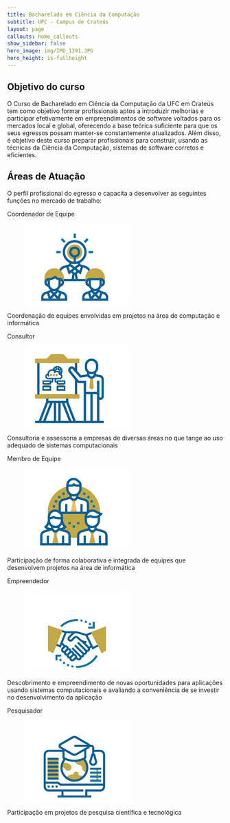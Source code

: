 ```yaml
---
title: Bacharelado em Ciência da Computação
subtitle: UFC - Campus de Crateús
layout: page
callouts: home_callouts
show_sidebar: false
hero_image: img/IMG_1391.JPG
hero_height: is-fullheight
---
```


## Objetivo do curso
<!-- ![image](img/IMG_1391.JPG) -->
O Curso de Bacharelado em Ciência da Computação da UFC em Crateús tem como objetivo formar profissionais aptos a introduzir melhorias e participar efetivamente em empreendimentos de software voltados para os mercados local e global, oferecendo a base teórica suficiente para que os seus egressos possam manter-se constantemente atualizados. Além disso, é objetivo deste curso preparar profissionais para construir, usando as técnicas da Ciência da Computação, sistemas de software corretos e eficientes.

## Áreas de Atuação

O perfil profissional do egresso o capacita a desenvolver as seguintes funções no mercado de trabalho:

<div class="tile is-ancestor">
  <div class="tile is-parent">
    <article class="tile is-child box">
      <p class="title">Coordenador de Equipe</p>
      <figure class="image is-4by3">
      <img src="img/aICONES-04.png">
      </figure>
      <p class="subtitle">Coordenação de equipes envolvidas em projetos na área de computação e informática	</p>
    </article>
  </div>
  <div class="tile is-parent">
    <article class="tile is-child box">
      <p class="title">Consultor</p>
      <figure class="image is-4by3">
      <img src="img/aICONES-03.png">
      </figure>
      <p class="subtitle">Consultoria e assessoria a empresas de diversas áreas no que tange ao uso adequado de sistemas computacionais	</p>
    </article>
  </div>
  <div class="tile is-parent">
    <article class="tile is-child box">
      <p class="title">Membro de Equipe</p>
      <figure class="image is-4by3">
      <img src="img/aICONES-02.png">
      </figure>
      <p class="subtitle">Participação de forma colaborativa e integrada de equipes que desenvolvem projetos na área de informática	</p>
    </article>
  </div>
  <div class="tile is-parent">
    <article class="tile is-child box">
      <p class="title">Empreendedor</p>
      <figure class="image is-4by3">
      <img src="img/aICONES-01.png">
      </figure>
      <p class="subtitle">Descobrimento e empreendimento de novas oportunidades para aplicações usando sistemas computacionais e avaliando a conveniência de se investir no desenvolvimento da aplicação</p>
    </article>
  </div>
  <div class="tile is-parent">
    <article class="tile is-child box">
      <p class="title">Pesquisador</p>
      <figure class="image is-4by3">
      <img src="img/aICONES-05.png">
      </figure>
      <p class="subtitle">Participação em projetos de pesquisa científica e tecnológica	</p>
    </article>
  </div>
</div>
